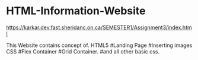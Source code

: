 # HTML-Information-Website
https://karkar.dev.fast.sheridanc.on.ca/SEMESTER1/Assignment3/index.html


This Website contains concept of.
HTML5
  #Landing Page
  #Inserting images
CSS
  #Flex Container
  #Grid Container.
  #and all other basic css.

